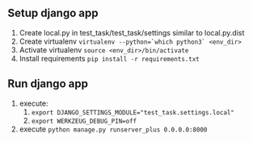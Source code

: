 ## Setup django app

1) Create local.py in test_task/test_task/settings similar to local.py.dist
2) Create virtualenv ```virtualenv --python=`which python3` <env_dir>```
3) Activate virtualenv ```source <env_dir>/bin/activate```
4) Install requirements ```pip install -r requirements.txt```
## Run django app

1) execute:
    1) `export DJANGO_SETTINGS_MODULE="test_task.settings.local"`
    2) `export WERKZEUG_DEBUG_PIN=off`
2) execute `python manage.py runserver_plus 0.0.0.0:8000`
